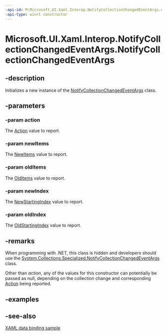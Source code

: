 ```yaml
---
-api-id: M:Microsoft.UI.Xaml.Interop.NotifyCollectionChangedEventArgs.#ctor(Microsoft.UI.Xaml.Interop.NotifyCollectionChangedAction,Microsoft.UI.Xaml.Interop.IBindableVector,Microsoft.UI.Xaml.Interop.IBindableVector,System.Int32,System.Int32)
-api-type: winrt constructor
---
```


<!-- Method syntax
public NotifyCollectionChangedEventArgs(Windows.UI.Xaml.Interop.NotifyCollectionChangedAction action, Windows.UI.Xaml.Interop.IBindableVector newItems, Windows.UI.Xaml.Interop.IBindableVector oldItems, System.Int32 newIndex, System.Int32 oldIndex)
-->

# Microsoft.UI.Xaml.Interop.NotifyCollectionChangedEventArgs.NotifyCollectionChangedEventArgs

## -description
Initializes a new instance of the [NotifyCollectionChangedEventArgs](notifycollectionchangedeventargs.md) class.

## -parameters
### -param action
The [Action](notifycollectionchangedeventargs_action.md) value to report.

### -param newItems
The [NewItems](notifycollectionchangedeventargs_newitems.md) value to report.

### -param oldItems
The [OldItems](notifycollectionchangedeventargs_olditems.md) value to report.

### -param newIndex
The [NewStartingIndex](notifycollectionchangedeventargs_newstartingindex.md) value to report.

### -param oldIndex
The [OldStartingIndex](notifycollectionchangedeventargs_oldstartingindex.md) value to report.

## -remarks
When programming with .NET, this class is hidden and developers should use the [System.Collections.Specialized.NotifyCollectionChangedEventArgs](/dotnet/api/system.collections.specialized.notifycollectionchangedeventargs?view=dotnet-uwp-10.0&preserve-view=true) class.

Other than *action*, any of the values for this constructor can potentially be passed as null, depending on the collection change and corresponding [Action](notifycollectionchangedeventargs_action.md) being reported.

## -examples

## -see-also
[XAML data binding sample](https://github.com/Microsoft/Windows-universal-samples/tree/master/Samples/XamlBind)
